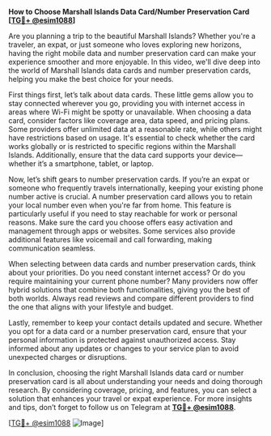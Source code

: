 **How to Choose Marshall Islands Data Card/Number Preservation Card [[TG💪+ @esim1088](https://t.me/s/esim1088)]**

Are you planning a trip to the beautiful Marshall Islands? Whether you're a traveler, an expat, or just someone who loves exploring new horizons, having the right mobile data and number preservation card can make your experience smoother and more enjoyable. In this video, we'll dive deep into the world of Marshall Islands data cards and number preservation cards, helping you make the best choice for your needs.

First things first, let’s talk about data cards. These little gems allow you to stay connected wherever you go, providing you with internet access in areas where Wi-Fi might be spotty or unavailable. When choosing a data card, consider factors like coverage area, data speed, and pricing plans. Some providers offer unlimited data at a reasonable rate, while others might have restrictions based on usage. It's essential to check whether the card works globally or is restricted to specific regions within the Marshall Islands. Additionally, ensure that the data card supports your device—whether it’s a smartphone, tablet, or laptop.

Now, let’s shift gears to number preservation cards. If you’re an expat or someone who frequently travels internationally, keeping your existing phone number active is crucial. A number preservation card allows you to retain your local number even when you're far from home. This feature is particularly useful if you need to stay reachable for work or personal reasons. Make sure the card you choose offers easy activation and management through apps or websites. Some services also provide additional features like voicemail and call forwarding, making communication seamless.

When selecting between data cards and number preservation cards, think about your priorities. Do you need constant internet access? Or do you require maintaining your current phone number? Many providers now offer hybrid solutions that combine both functionalities, giving you the best of both worlds. Always read reviews and compare different providers to find the one that aligns with your lifestyle and budget.

Lastly, remember to keep your contact details updated and secure. Whether you opt for a data card or a number preservation card, ensure that your personal information is protected against unauthorized access. Stay informed about any updates or changes to your service plan to avoid unexpected charges or disruptions.

In conclusion, choosing the right Marshall Islands data card or number preservation card is all about understanding your needs and doing thorough research. By considering coverage, pricing, and features, you can select a solution that enhances your travel or expat experience. For more insights and tips, don’t forget to follow us on Telegram at **[TG💪+ @esim1088](https://t.me/s/esim1088)**.

[[TG💪+ @esim1088](https://t.me/s/esim1088) ![Image](https://i.postimg.cc/Y0z9fWf4/image.png)]